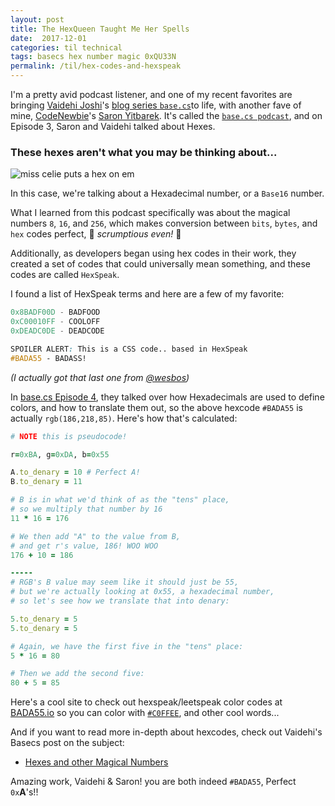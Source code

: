 ```yaml
---
layout: post
title: The HexQueen Taught Me Her Spells
date:  2017-12-01
categories: til technical
tags: basecs hex number magic 0xQU33N
permalink: /til/hex-codes-and-hexspeak
---
```


I'm a pretty avid podcast listener, and one of my recent favorites are bringing [Vaidehi Joshi](https://twitter.com/vaidehijoshi)'s [blog series `base.cs`](https://medium.com/basecs)to life, with another fave of mine, [CodeNewbie](https://www.codenewbie.org/)'s [Saron Yitbarek](https://twitter.com/saronyitbarek). It's called the [`base.cs podcast`](https://www.codenewbie.org/basecs), and on Episode 3, Saron and Vaidehi talked about Hexes.

### These hexes aren't what you may be thinking about...
![miss celie puts a hex on em](https://media.giphy.com/media/12gGSEDF4uyuis/giphy.gif)

In this case, we're talking about a Hexadecimal number, or a `Base16` number.

What I learned from this podcast specifically was about the magical numbers `8`, `16`, and `256`, which makes conversion between `bits`, `bytes`, and `hex` codes perfect, 🍰 _scrumptious even!_ 🍰

Additionally, as developers began using hex codes in their work, they created a set of codes that could universally mean something, and these codes are called `HexSpeak`.

I found a list of HexSpeak terms and here are a few of my favorite:

```js
0x8BADF00D - BADFOOD
0xC00010FF - COOLOFF
0xDEADC0DE - DEADCODE
```
```css
SPOILER ALERT: This is a CSS code.. based in HexSpeak
#BADA55 - BADASS!
```

_(I actually got that last one from [@wesbos](https://twitter.com/wesbos))_

In [base.cs Episode 4](https://www.codenewbie.org/basecs), they talked over how Hexadecimals are used to define colors, and how to translate them out, so the above hexcode `#BADA55` is actually `rgb(186,218,85)`.
Here's how that's calculated:

```ruby
# NOTE this is pseudocode!

r=0xBA, g=0xDA, b=0x55

A.to_denary = 10 # Perfect A!
B.to_denary = 11

# B is in what we'd think of as the "tens" place,
# so we multiply that number by 16
11 * 16 = 176

# We then add "A" to the value from B,
# and get r's value, 186! WOO WOO
176 + 10 = 186

-----
# RGB's B value may seem like it should just be 55,
# but we're actually looking at 0x55, a hexadecimal number,
# so let's see how we translate that into denary:

5.to_denary = 5
5.to_denary = 5

# Again, we have the first five in the "tens" place:
5 * 16 = 80

# Then we add the second five:
80 + 5 = 85

```

Here's a cool site to check out hexspeak/leetspeak color codes at [BADA55.io](http://bada55.io/alpha) so you can color with [`#C0FFEE`](http://bada55.io/c0ffee), and other cool words...

And if you want to read more in-depth about hexcodes, check out Vaidehi's Basecs post on the subject:

- [Hexes and other Magical Numbers](https://medium.com/basecs/hexs-and-other-magical-numbers-9785bc26b7ee)

Amazing work, Vaidehi & Saron! you are both indeed `#BADA55`, Perfect `0x`**A**'s!!
